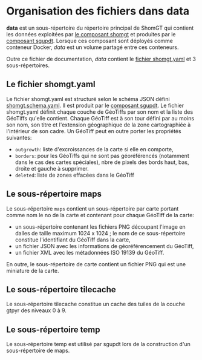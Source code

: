 # Organisation des fichiers dans data
**data** est un sous-répertoire du répertoire principal de ShomGT qui contient les données exploitées
par [le composant shomgt](../shomgt) et produites par le [composant sgupdt](../sgupdt).
Lorsque ces composant sont déployés comme conteneur Docker, *data* est un volume partagé entre ces conteneurs.

Outre ce fichier de documentation, *data* contient le [fichier shomgt.yaml](shomgt.yaml) et 3 sous-répertoires.

## Le fichier shomgt.yaml
Le fichier shomgt.yaml est structuré selon le schéma JSON défini [shomgt.schema.yaml](../sgupdt/shomgt.schema.yaml).
Il est produit par le [composant sgupdt](../sgupdt).
Le fichier shomgt.yaml définit chaque couche de GéoTiffs par son nom et la liste des GéoTiffs qu'elle contient.
Chaque GéoTiff est à son tour défini par au moins son nom, son titre et l'extension géographique de la zone cartographiée
à l'intérieur de son cadre.
Un GéoTiff peut en outre porter les propriétés suivantes:

- `outgrowth`: liste d'excroissances de la carte si elle en comporte,
- `borders`: pour les GéoTiffs qui ne sont pas géoréférencés (notamment dans le cas des cartes spéciales),
  nbre de pixels des bords haut, bas, droite et gauche à supprimer.
- `deleted`: liste de zones effacées dans le GéoTiff

## Le sous-répertoire maps
Le sous-répertoire `maps` contient un sous-répertoire par carte portant comme nom le no de la carte
et contenant pour chaque GéoTiff de la carte:

- un sous-répertoire contenant les fichiers PNG découpant l'image en dalles de taille maximum 1024 x 1024 ;
  le nom de ce sous-répertoire constitue l'identifiant du GéoTiff dans la carte,
- un fichier JSON avec les informations de géoréférencement du GéoTiff,
- un fichier XML avec les métadonnées ISO 19139 du GéoTiff.

En outre, le sous-répertoire de carte contient un fichier PNG qui est une miniature de la carte.

## Le sous-répertoire tilecache
Le sous-répertoire tilecache constitue un cache des tuiles de la couche gtpyr des niveaux 0 à 9.

## Le sous-répertoire temp
Le sous-répertoire temp est utilisé par sgupdt lors de la construction d'un sous-répertoire de maps.
